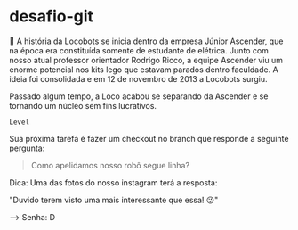 desafio-git
========

📖 A história da Locobots se inicia dentro da empresa Júnior Ascender, que na época era constituída somente de estudante de elétrica. Junto com nosso atual professor orientador Rodrigo Ricco, a equipe Ascender viu um enorme potencial nos kits lego que estavam parados dentro faculdade. A ideia foi consolidada e em 12 de novembro de 2013 a Locobots surgiu.

Passado algum tempo, a Loco acabou se separando da Ascender e se tornando um núcleo sem fins lucratívos.

``Level``

Sua próxima tarefa é fazer um checkout no branch que responde a seguinte pergunta:

> Como apelidamos nosso robô segue linha? 

Dica: Uma das fotos do nosso instagram terá a resposta:

"Duvido terem visto uma <????> mais interessante que essa! 😜"

--> Senha: D
